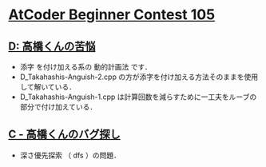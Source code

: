 # [AtCoder Beginner Contest 105](https://atcoder.jp/contests/abc015/tasks)

## [D: 高橋くんの苦悩](https://atcoder.jp/contests/abc015/tasks/abc015_4)
- 添字 を付け加える系の 動的計画法 です．
- D_Takahashis-Anguish-2.cpp の方が添字を付け加える方法そのままを使用して解いている．
- D_Takahashis-Anguish-1.cpp は計算回数を減らすために一工夫をルーブの部分で付け加えている．

## [C - 高橋くんのバグ探し](https://atcoder.jp/contests/abc015/tasks/abc015_3)
- 深さ優先探索 （ dfs ）の問題．
